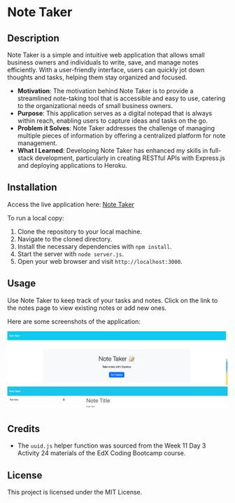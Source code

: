 # Note Taker

## Description

Note Taker is a simple and intuitive web application that allows small business owners and individuals to write, save, and manage notes efficiently. With a user-friendly interface, users can quickly jot down thoughts and tasks, helping them stay organized and focused.

- **Motivation**: The motivation behind Note Taker is to provide a streamlined note-taking tool that is accessible and easy to use, catering to the organizational needs of small business owners.
- **Purpose**: This application serves as a digital notepad that is always within reach, enabling users to capture ideas and tasks on the go.
- **Problem it Solves**: Note Taker addresses the challenge of managing multiple pieces of information by offering a centralized platform for note management.
- **What I Learned**: Developing Note Taker has enhanced my skills in full-stack development, particularly in creating RESTful APIs with Express.js and deploying applications to Heroku.

## Installation

Access the live application here: [Note Taker](https://arcane-harbor-56139-6de82d664ec5.herokuapp.com/)

To run a local copy:
1. Clone the repository to your local machine.
2. Navigate to the cloned directory.
3. Install the necessary dependencies with `npm install`.
4. Start the server with `node server.js`.
5. Open your web browser and visit `http://localhost:3000`.

## Usage

Use Note Taker to keep track of your tasks and notes. Click on the link to the notes page to view existing notes or add new ones.

Here are some screenshots of the application:

![Note Taker Screenshot 1](./screenshots/NoteTaker-screenshot-01.png)
![Note Taker Screenshot 2](./screenshots/NoteTaker-screenshot-02.png)

## Credits

- The `uuid.js` helper function was sourced from the Week 11 Day 3 Activity 24 materials of the EdX Coding Bootcamp course.

## License

This project is licensed under the MIT License.

